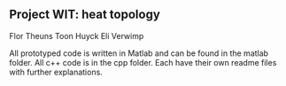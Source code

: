 ## Project WIT: heat topology
Flor Theuns
Toon Huyck
Eli Verwimp

All prototyped code is written in Matlab and can be found in the matlab folder.
All c++ code is in the cpp folder. Each have their own readme files with further explanations.
